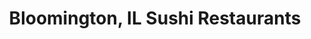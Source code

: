 ---
layout: city
title: Bloomington, IL Sushi Restaurants
permalink: /illinois/bloomington/
stateAbbr: IL
stateName: Illinois
cityName: Bloomington
---
